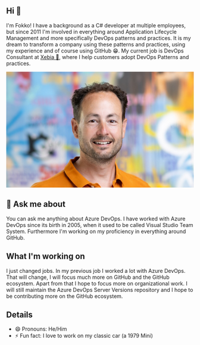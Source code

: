 ## Hi 👋

I'm Fokko! I have a background as a C# developer at multiple employees, but since 2011 I'm involved in everything around Application Lifecycle Management and more specifically DevOps patterns and practices. It is my dream to transform a company using these patterns and practices, using my experience and of course using GitHub 😁. My current job is DevOps Consultant at [Xebia 💜](https://www.xebia.com), where I help customers adopt DevOps Patterns and practices.

![Profile picture](img/profile-1024x768.jpg)

## 💬 Ask me about

You can ask me anything about Azure DevOps. I have worked with Azure DevOps since its birth in 2005, when it used to be called Visual Studio Team System. Furthermore I'm working on my proficiency in everything around GitHub.

## What I'm working on

I just changed jobs. In my previous job I worked a lot with Azure DevOps. That will change, I will focus much more on GitHub and the GitHub ecosystem. Apart from that I hope to focus more on organizational work. I will still maintain the Azure DevOps Server Versions repository and I hope to be contributing more on the GitHub ecosystem.

## Details

- 😄 Pronouns: He/Him
- ⚡ Fun fact: I love to work on my classic car (a 1979 Mini)
